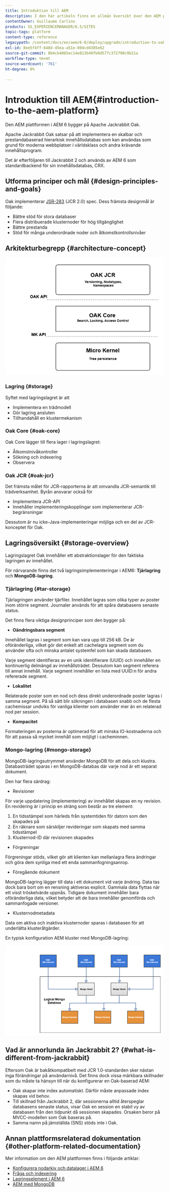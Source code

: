 ```yaml
---
title: Introduktion till AEM
description: I den här artikeln finns en allmän översikt över den AEM plattformen och dess viktigaste komponenter.
contentOwner: Guillaume Carlino
products: SG_EXPERIENCEMANAGER/6.5/SITES
topic-tags: platform
content-type: reference
legacypath: /content/docs/en/aem/6-0/deploy/upgrade/introduction-to-oak
exl-id: 8ee5f4ff-648d-45ea-a51e-894cd4385e62
source-git-commit: 8b4cb4065ec14e813b49fb0d577c372790c9b21a
workflow-type: tm+mt
source-wordcount: '761'
ht-degree: 0%

---
```


# Introduktion till AEM{#introduction-to-the-aem-platform}

Den AEM plattformen i AEM 6 bygger på Apache Jackrabbit Oak.

Apache Jackrabbit Oak satsar på att implementera en skalbar och prestandabaserad hierarkisk innehållsdatabas som kan användas som grund för moderna webbplatser i världsklass och andra krävande innehållsprogram.

Det är efterföljaren till Jackrabbit 2 och används av AEM 6 som standardbackend för sin innehållsdatabas, CRX.

## Utforma principer och mål {#design-principles-and-goals}

Oak implementerar [JSR-283](https://jcp.org/en/jsr/detail?id=283) (JCR 2.0) spec. Dess främsta designmål är följande:

* Bättre stöd för stora databaser
* Flera distribuerade klusternoder för hög tillgänglighet
* Bättre prestanda
* Stöd för många underordnade noder och åtkomstkontrollsnivåer

## Arkitekturbegrepp {#architecture-concept}

![chlimage_1-84](assets/chlimage_1-84.png)

### Lagring {#storage}

Syftet med lagringslagret är att

* Implementera en trädmodell
* Gör lagring ansluten
* Tillhandahåll en klustermekanism

### Oak Core {#oak-core}

Oak Core lägger till flera lager i lagringslagret:

* Åtkomstnivåkontroller
* Sökning och indexering
* Observera

### Oak JCR {#oak-jcr}

Det främsta målet för JCR-rapporterna är att omvandla JCR-semantik till trädverksamhet. Byrån ansvarar också för

* Implementera JCR-API
* Innehåller implementeringskopplingar som implementerar JCR-begränsningar

Dessutom är nu icke-Java-implementeringar möjliga och en del av JCR-konceptet för Oak.

## Lagringsöversikt {#storage-overview}

Lagringslagret Oak innehåller ett abstraktionslager för den faktiska lagringen av innehållet.

För närvarande finns det två lagringsimplementeringar i AEM6: **Tjärlagring** och **MongoDB-lagring**.

### Tjärlagring {#tar-storage}

Tjärlagringen använder tjärfiler. Innehållet lagras som olika typer av poster inom större segment. Journaler används för att spåra databasens senaste status.

Det finns flera viktiga designprinciper som den bygger på:

* **Oändringsbara segment**

Innehållet lagras i segment som kan vara upp till 256 kB. De är oföränderliga, vilket gör det enkelt att cachelagra segment som du använder ofta och minska antalet systemfel som kan skada databasen.

Varje segment identifieras av en unik identifierare (UUID) och innehåller en kontinuerlig delmängd av innehållsträdet. Dessutom kan segment referera till annat innehåll. Varje segment innehåller en lista med UUID:n för andra refererade segment.

* **Lokalitet**

Relaterade poster som en nod och dess direkt underordnade poster lagras i samma segment. På så sätt blir sökningen i databasen snabb och de flesta cachemissar undviks för vanliga klienter som använder mer än en relaterad nod per session.

* **Kompacitet**

Formateringen av posterna är optimerad för att minska IO-kostnaderna och för att passa så mycket innehåll som möjligt i cacheminnen.

### Mongo-lagring {#mongo-storage}

MongoDB-lagringsutrymmet använder MongoDB för att dela och klustra. Databasträdet sparas i en MongoDB-databas där varje nod är ett separat dokument.

Den har flera särdrag:

* Revisioner

För varje uppdatering (implementering) av innehållet skapas en ny revision. En revidering är i princip en sträng som består av tre element:

1. En tidsstämpel som härleds från systemtiden för datorn som den skapades på
1. En räknare som särskiljer revideringar som skapats med samma tidsstämpel
1. Klusternod-ID där revisionen skapades

* Förgreningar

Förgreningar stöds, vilket gör att klienten kan mellanlagra flera ändringar och göra dem synliga med ett enda sammanfogningsanrop.

* Föregående dokument

MongoDB-lagring lägger till data i ett dokument vid varje ändring. Data tas dock bara bort om en rensning aktiveras explicit. Gammala data flyttas när ett visst tröskelvärde uppnås. Tidigare dokument innehåller bara oföränderliga data, vilket betyder att de bara innehåller genomförda och sammanfogade versioner.

* Klusternodmetadata

Data om aktiva och inaktiva klusternoder sparas i databasen för att underlätta klusteråtgärder.

En typisk konfiguration AEM kluster med MongoDB-lagring:

![chlimage_1-85](assets/chlimage_1-85.png)

## Vad är annorlunda än Jackrabbit 2? {#what-is-different-from-jackrabbit}

Eftersom Oak är bakåtkompatibelt med JCR 1.0-standarden sker nästan inga förändringar på användarnivå. Det finns dock vissa märkbara skillnader som du måste ta hänsyn till när du konfigurerar en Oak-baserad AEM:

* Oak skapar inte index automatiskt. Därför måste anpassade index skapas vid behov.
* Till skillnad från Jackrabbit 2, där sessionerna alltid återspeglar databasens senaste status, visar Oak en session en stabil vy av databasen från den tidpunkt då sessionen skapades. Orsaken beror på MVCC-modellen som Oak baseras på.
* Samma namn på jämställda (SNS) stöds inte i Oak.

## Annan plattformsrelaterad dokumentation {#other-platform-related-documentation}

Mer information om den AEM plattformen finns i följande artiklar:

* [Konfigurera nodarkiv och datalager i AEM 6](/help/sites-deploying/data-store-config.md)
* [Fråga och indexering](/help/sites-deploying/queries-and-indexing.md)
* [Lagringselement i AEM 6](/help/sites-deploying/storage-elements-in-aem-6.md)
* [AEM med MongoDB](/help/sites-deploying/aem-with-mongodb.md)
